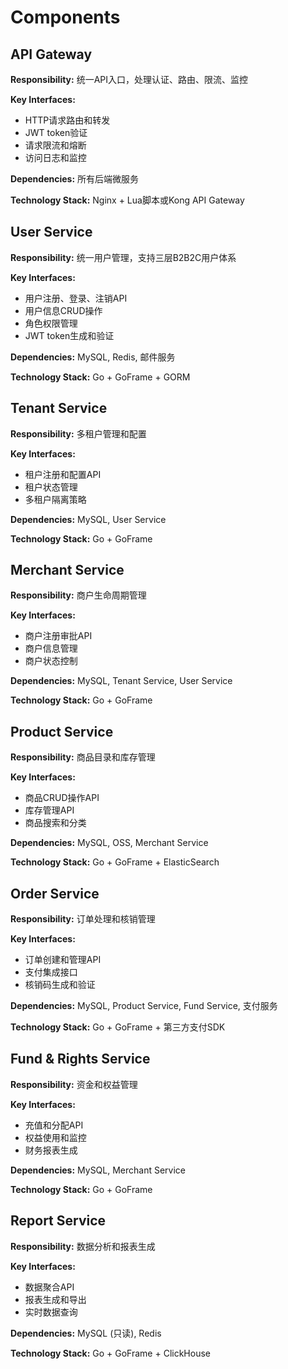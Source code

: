 # Components

## API Gateway

**Responsibility:** 统一API入口，处理认证、路由、限流、监控

**Key Interfaces:**
- HTTP请求路由和转发
- JWT token验证
- 请求限流和熔断
- 访问日志和监控

**Dependencies:** 所有后端微服务

**Technology Stack:** Nginx + Lua脚本或Kong API Gateway

## User Service

**Responsibility:** 统一用户管理，支持三层B2B2C用户体系

**Key Interfaces:**
- 用户注册、登录、注销API
- 用户信息CRUD操作
- 角色权限管理
- JWT token生成和验证

**Dependencies:** MySQL, Redis, 邮件服务

**Technology Stack:** Go + GoFrame + GORM

## Tenant Service

**Responsibility:** 多租户管理和配置

**Key Interfaces:**
- 租户注册和配置API
- 租户状态管理
- 多租户隔离策略

**Dependencies:** MySQL, User Service

**Technology Stack:** Go + GoFrame

## Merchant Service

**Responsibility:** 商户生命周期管理

**Key Interfaces:**
- 商户注册审批API
- 商户信息管理
- 商户状态控制

**Dependencies:** MySQL, Tenant Service, User Service

**Technology Stack:** Go + GoFrame

## Product Service

**Responsibility:** 商品目录和库存管理

**Key Interfaces:**
- 商品CRUD操作API
- 库存管理API
- 商品搜索和分类

**Dependencies:** MySQL, OSS, Merchant Service

**Technology Stack:** Go + GoFrame + ElasticSearch

## Order Service

**Responsibility:** 订单处理和核销管理

**Key Interfaces:**
- 订单创建和管理API
- 支付集成接口
- 核销码生成和验证

**Dependencies:** MySQL, Product Service, Fund Service, 支付服务

**Technology Stack:** Go + GoFrame + 第三方支付SDK

## Fund & Rights Service

**Responsibility:** 资金和权益管理

**Key Interfaces:**
- 充值和分配API
- 权益使用和监控
- 财务报表生成

**Dependencies:** MySQL, Merchant Service

**Technology Stack:** Go + GoFrame

## Report Service

**Responsibility:** 数据分析和报表生成

**Key Interfaces:**
- 数据聚合API
- 报表生成和导出
- 实时数据查询

**Dependencies:** MySQL (只读), Redis

**Technology Stack:** Go + GoFrame + ClickHouse
